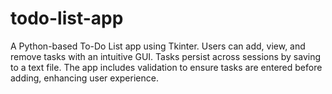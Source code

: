 # todo-list-app
A Python-based To-Do List app using Tkinter. Users can add, view, and remove tasks with an intuitive GUI. Tasks persist across sessions by saving to a text file. The app includes validation to ensure tasks are entered before adding, enhancing user experience.
